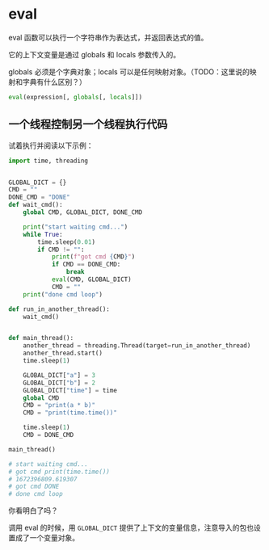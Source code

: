 # eval

eval 函数可以执行一个字符串作为表达式，并返回表达式的值。

它的上下文变量是通过 globals 和 locals 参数传入的。

globals 必须是个字典对象；locals 可以是任何映射对象。（TODO：这里说的映射和字典有什么区别？）

```python
eval(expression[, globals[, locals]])
```

## 一个线程控制另一个线程执行代码

试着执行并阅读以下示例：

```py
import time, threading


GLOBAL_DICT = {}
CMD = ""
DONE_CMD = "DONE"
def wait_cmd():
    global CMD, GLOBAL_DICT, DONE_CMD

    print("start waiting cmd...")
    while True:
        time.sleep(0.01)
        if CMD != "":
            print(f"got cmd {CMD}")
            if CMD == DONE_CMD:
                break
            eval(CMD, GLOBAL_DICT)
            CMD = ""
    print("done cmd loop")

def run_in_another_thread():
    wait_cmd()


def main_thread():
    another_thread = threading.Thread(target=run_in_another_thread)
    another_thread.start()
    time.sleep(1)

    GLOBAL_DICT["a"] = 3
    GLOBAL_DICT["b"] = 2
    GLOBAL_DICT["time"] = time
    global CMD
    CMD = "print(a * b)"
    CMD = "print(time.time())"

    time.sleep(1)
    CMD = DONE_CMD

main_thread()

# start waiting cmd...
# got cmd print(time.time())
# 1672396809.619307
# got cmd DONE
# done cmd loop
```

你看明白了吗？

调用 eval 的时候，用 `GLOBAL_DICT` 提供了上下文的变量信息，注意导入的包也设置成了一个变量对象。
